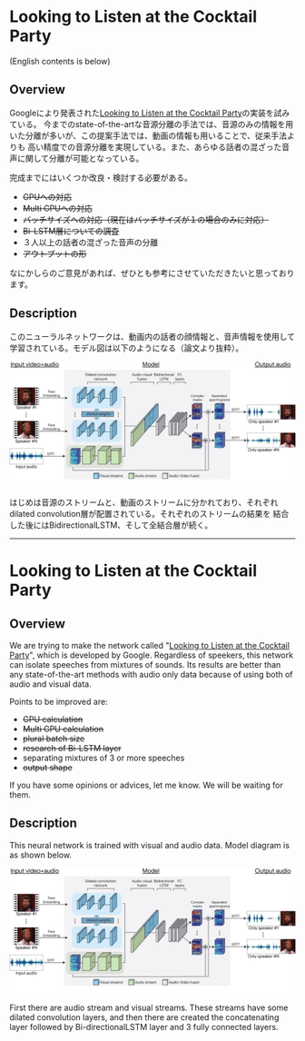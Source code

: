 # Looking to Listen at the Cocktail Party

(English contents is below)

## Overview
Googleにより発表された[Looking to Listen at the Cocktail Party](https://arxiv.org/abs/1804.03619)の実装を試みている。
今までのstate-of-the-artな音源分離の手法では、音源のみの情報を用いた分離が多いが、この提案手法では、動画の情報も用いることで、従来手法よりも
高い精度での音源分離を実現している。また、あらゆる話者の混ざった音声に関して分離が可能となっている。

完成までにはいくつか改良・検討する必要がある。

* ~~GPUへの対応~~
* ~~Multi GPUへの対応~~
* ~~バッチサイズへの対応（現在はバッチサイズが１の場合のみに対応）~~
* ~~Bi-LSTM層についての調査~~
* ３人以上の話者の混ざった音声の分離
* ~~アウトプットの形~~

なにかしらのご意見があれば、ぜひとも参考にさせていただきたいと思っております。

## Description
このニューラルネットワークは、動画内の話者の顔情報と、音声情報を使用して学習されている。モデル図は以下のようになる（論文より抜粋）。

![](readme-files/network.jpg)

はじめは音源のストリームと、動画のストリームに分かれており、それぞれdilated convolution層が配置されている。それぞれのストリームの結果を
結合した後にはBidirectionalLSTM、そして全結合層が続く。


----


# Looking to Listen at the Cocktail Party

## Overview
We are trying to make the network called "[Looking to Listen at the Cocktail Party](https://arxiv.org/abs/1804.03619)",
which is developed by Google. Regardless of speekers, this network can isolate speeches from mixtures of sounds.
Its results are better than any state-of-the-art methods with audio only data because of using both of audio and visual data.

Points to be improved are:

* ~~GPU calculation~~
* ~~Multi GPU calculation~~
* ~~plural batch size~~
* ~~research of Bi-LSTM layer~~
* separating mixtures of 3 or more speeches
* ~~output shape~~

If you have some opinions or advices, let me know. We will be waiting for them.

## Description
This neural network is trained with visual and audio data. Model diagram is as shown below.

![](readme-files/network.jpg)

First there are audio stream and visual streams. These streams have some dilated convolution layers,
and then there are created the concatenating layer followed by Bi-directionalLSTM layer and 3 fully connected layers.
